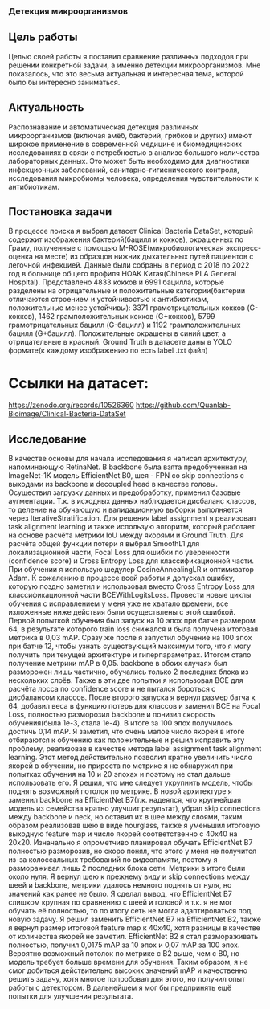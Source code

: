 ### Детекция микроорганизмов

## Цель работы
Целью своей работы я поставил сравнение различных подходов при решении конкретной задачи, а именно детекции микроорганизмов. Мне показалось, что это весьма актуальная и интересная тема, которой было бы интересно заниматься.

## Актуальность
Распознавание и автоматическая детекция различных микроорганизмов (включая амёб, бактерий, грибков и других) имеют широкое применение в современной медицине и биомедицинских исследованиях в связи с потребностью в анализе большого количества лабораторных данных. Это может быть необходимо для диагностики инфекционных заболеваний, санитарно-гигиенического контроля, исследования микробиомы человека, определения чувствительности к антибиотикам. 

## Постановка задачи
В процессе поиска я выбрал датасет Clinical Bacteria DataSet, который содержит изображения бактерий(бацилл и кокков), окрашенных по Граму, полученные с помощью M-ROSE(микробиологическая экспресс-оценка на месте) из образцов нижних дыхательных путей пациентов с легочной инфекцией. Данные были собраны в период с 2018 по 2022 год в больнице общего профиля НОАК Китая(Chinese PLA General Hospital). Представлено 4833 кокков и 6991 бацилла, которые разделены на отрицательные и положительные категории(бактерии отличаются строением и устойчивостью к антибиотикам, положительные менее устойчивы): 3371 грамотрицательных кокков (G-кокков), 1462 грамположительных кокков (G+кокков), 5799 грамотрицательных бацилл (G-бацилл) и 1192 грамположительных бацилл (G+бацилл). Положительные окрашены в синий цвет, а отрицательные в красный. Ground Truth в датасете даны в YOLO формате(к каждому изображению по есть label .txt файл)

# Ссылки на датасет:
https://zenodo.org/records/10526360
https://github.com/Quanlab-Bioimage/Clinical-Bacteria-DataSet

## Исследование
В качестве основы для начала исследования я написал архитектуру, напоминающую RetinaNet. В backbone была взята предобученная на ImageNet-1K модель EfficientNet B0, шея - FPN со skip connections с выходами из backbone и decoupled head в качестве головы.
Осуществил загрузку данных и предобработку, применил базовые аугментации.
Т.к. в исходных данных наблюдается дисбаланс классов, то деление на обучающую и валидационную выборки выполняется через IterativeStratification. Для решения label assignment я реализовал task alignment learning и также использую алгоритм, который работает на основе расчёта метрики IoU между якорями и Ground Truth.
Для расчёта общей функции потери я выбрал SmoothL1 для локализационной части, Focal Loss для ошибки по уверенности (confidence score) и Cross Entropy Loss для классификационной части.
При обучении я использую шедулер CosineAnnealingLR и оптимизатор Adam.
К сожалению в процессе всей работы я допускал ошибку, которую поздно заметил и использовал вместо Cross Entropy Loss для классификационной части BCEWithLogitsLoss. Провести новые циклы обучения с исправлением у меня уже не хватало времени, все изложенные ниже действия были осуществлены с этой ошибкой.
Первой попыткой обучения был запуск на 10 эпох при батче размером 64, в результате которого train loss снижался и была получена итоговая метрика в 0,03 mAP. Сразу же после я запустил обучение на 100 эпох при батче 12, чтобы узнать существующий максимум того, что я могу получить при текущей архитектуре и гиперпараметрах. Итогом стало получение метрики mAP в 0,05. backbone в обоих случаях был разморожен лишь частично, обучались только 2 последних блока из нескольких слоёв. Также в эти две попытки я использовал BCE для расчёта лосса по confidence score и не пытался бороться с дисбалансом классов.
После второго запуска я вернул размер батча к 64, добавил веса в функцию потерь для классов и заменил BCE на Focal Loss, полностью разморозил backbone и понизил скорость обучения(была 1e-3, стала 1e-4). В итоге за 100 эпох получилось достичь 0,14 mAP.
Я заметил, что очень малое число якорей в итоге отбираются к обучению как положительные и решил исправить эту проблему, реализовав в качестве метода label assignment task alignment learning. Этот метод действительно позволил кратно увеличить число якорей в обучении, но прироста по метрике я не обнаружил при попытках обучения на 10 и 20 эпохах и поэтому не стал дальше использовать его.
Я решил, что мне следует укрупнить модель, чтобы поднять возможный потолок по метрике.
В новой архитектуре я заменил backbone на EfficientNet B7(т.к. надеялся, что крупнейшая модель из семейства кратно улучшит результат), убрал skip connections между backbone и neck, но оставил их в шее между слоями, таким образом реализовав шею в виде hourglass, также я уменьшил итоговую  выходную feature map и число якорей соответственно с 40x40 на 20x20. Изначально я опрометчиво планировал обучать EfficientNet B7 полностью разморозив, но скоро понял, что этого у меня не получится из-за колоссальных требований по видеопамяти, поэтому я размораживал лишь 2 последних блока сети. Метрики в итоге были около нуля. Я вернул шею к прежнему виду и skip connections между шеей и backbone, метрики удалось немного поднять от нуля, но значений как ранее не было. Я сделал вывод, что EfficientNet B7 слишком крупная по сравнению с шеей и головой и т.к. я не мог обучать её полностью, то по итогу сеть не могла адаптироваться под новую задачу. Я решил заменить EfficientNet B7 на EfficientNet B2, также я вернул размер итоговой feature map к 40x40, хотя разницы в качестве от количества якорей не заметил. EfficientNet B2 я стал размораживать полностью, получил 0,0175 mAP за 10 эпох и 0,07 mAP за 100 эпох. Вероятно возможный потолок по метрике с B2 выше, чем с B0, но модель требует больше времени для обучения.
Таким образом, я не смог добиться действительно высоких значений mAP и качественно решить задачу, хотя многое попробовал для этого, но получил опыт работы с детектором. В дальнейшем я мог бы предпринять ещё попытки для улучшения результата.
